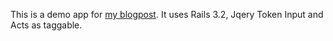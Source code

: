 This is a demo app for [my blogpost](http://bloginius.com/). It uses Rails 3.2, Jqery Token Input and Acts as taggable.
